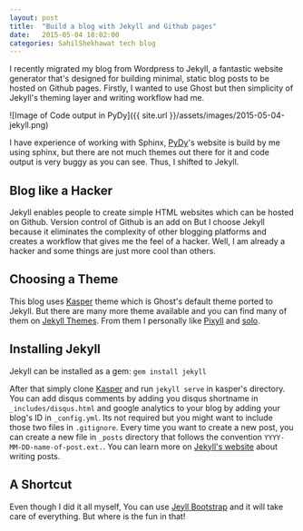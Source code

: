 ```yaml
---
layout: post
title:  "Build a blog with Jekyll and Github pages"
date:   2015-05-04 18:02:00
categories: SahilShekhawat tech blog
---
```


I recently migrated my blog from Wordpress to Jekyll, a fantastic website generator that's designed for building minimal, static blog posts to be hosted on Github pages. Firstly, I wanted to use Ghost but then simplicity of Jekyll's theming layer and writing workflow had me. 

![Image of Code output in PyDy]({{ site.url }}/assets/images/2015-05-04-jekyll.png)

I have experience of working with Sphinx, [PyDy](http://pydy.org)'s website is build by me using sphinx, but there are not much themes out there for it and code output is very buggy as you can see. Thus, I shifted to Jekyll.

Blog like a Hacker
----------------

Jekyll enables people to create simple HTML websites which can be hosted on Github. Version control of Github is an add on But I choose Jekyll because it eliminates the complexity of other blogging platforms and creates a workflow that gives me the feel of a hacker. Well, I am already a hacker and some things are just more cool than others.

Choosing a Theme
---------------
This blog uses [Kasper](https://github.com/rosario/kasper) theme which is Ghost's default theme ported to Jekyll. But there are many more theme available and you can find many of them on [Jekyll Themes](http://jekyllthemes.org/). From them I personally like [Pixyll](http://jekyllthemes.org/themes/pixyll/) and [solo](http://jekyllthemes.org/themes/solo/).

Installing Jekyll
-----------------
Jekyll can be installed as a gem: ``gem install jekyll``

After that simply clone [Kasper](https://github.com/rosario/kasper) and run ```jekyll serve``` in kasper's directory. You can add disqus comments by adding you disqus shortname in ``_includes/disqus.html`` and google analytics to your blog by adding your blog's ID in ``_config.yml``. Its not required but you might want to include those two files in ``.gitignore``. Every time you want to create a new post, you can create a new file in ``_posts`` directory that follows the convention ``YYYY-MM-DD-name-of-post.ext.``. You can learn more on [Jekyll's website](http://jekyllrb.com/docs/posts/) about writing posts.

A Shortcut
-----------
Even though I did it all myself, You can use [Jeyll Bootstrap](http://jekyllbootstrap.com) and it will take care of everything. But where is the fun in that!



